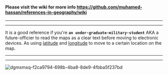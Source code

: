 #### Please visit the wiki for more info https://github.com/muhamed-hassan/references-in-geography/wiki

***
***

It is a good reference if you're **`an under-graduate-military-student`** AKA a future-officier to read the maps as a clear text before moving to electronic devices. As using [latitude](https://en.wikipedia.org/wiki/Latitude) and [longitude](https://en.wikipedia.org/wiki/Longitude) to move to a certain location on the map.

***
***

![dgmxmsq-f2ca9794-698b-4ba8-8de9-4fbba5f237bd](https://github.com/user-attachments/assets/4d9edfd4-14b2-4f52-9641-898def8787f7)
